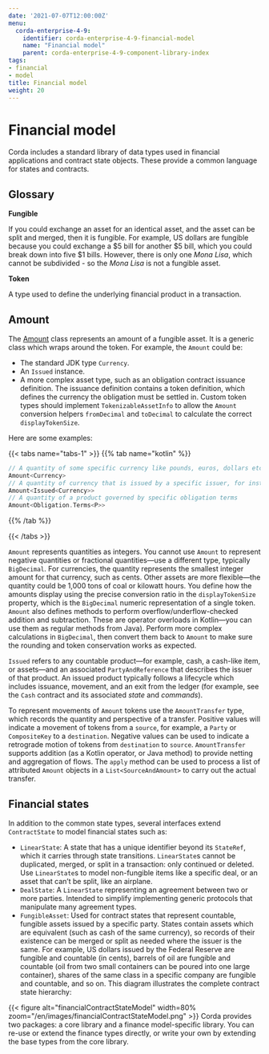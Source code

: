 ```yaml
---
date: '2021-07-07T12:00:00Z'
menu:
  corda-enterprise-4-9:
    identifier: corda-enterprise-4-9-financial-model
    name: "Financial model"
    parent: corda-enterprise-4-9-component-library-index
tags:
- financial
- model
title: Financial model
weight: 20
---
```





# Financial model

Corda includes a standard library of data types used in financial applications and contract state objects.
These provide a common language for states and contracts.

## Glossary

**Fungible**

If you could exchange an asset for an identical asset, and the asset can be split and merged, then it is fungible. For example, US dollars are fungible because you could exchange a $5 bill for another $5 bill, which you could break down into five $1 bills. However, there is only one *Mona Lisa*, which cannot be subdivided - so the *Mona Lisa* is not a fungible asset.


**Token**

A type used to define the underlying financial product in a transaction.

## Amount

The [Amount](../../../../../en/api-ref/corda/4.9/open-source/kotlin/corda/net.corda.core.contracts/-amount/index.html) class represents an amount of
a fungible asset. It is a generic class which wraps around the token. For example, the `Amount` could be:
* The standard JDK type `Currency`.
* An `Issued` instance.
* A more complex asset type, such as an obligation contract issuance definition. The issuance definition contains a token definition, which defines the currency the obligation must be settled in. Custom token types should implement `TokenizableAssetInfo` to allow the
`Amount` conversion helpers `fromDecimal` and `toDecimal` to calculate the correct `displayTokenSize`.


Here are some examples:

{{< tabs name="tabs-1" >}}
{{% tab name="kotlin" %}}
```kotlin
// A quantity of some specific currency like pounds, euros, dollars etc.
Amount<Currency>
// A quantity of currency that is issued by a specific issuer, for instance central bank vs other bank dollars
Amount<Issued<Currency>>
// A quantity of a product governed by specific obligation terms
Amount<Obligation.Terms<P>>
```
{{% /tab %}}

{{< /tabs >}}

`Amount` represents quantities as integers. You cannot use `Amount` to represent negative quantities
or fractional quantities—use a different type, typically `BigDecimal`.
For currencies, the quantity represents the smallest integer amount for that currency, such as cents.
Other assets are more flexible—the quantity could be 1,000 tons of coal or kilowatt hours. You define how the amounts display using the precise conversion ratio in the `displayTokenSize` property, which is the `BigDecimal` numeric representation of
a single token. `Amount` also defines methods to perform overflow/underflow-checked addition and subtraction.
These are operator overloads in Kotlin—you can use them as regular methods from Java). Perform more complex calculations in `BigDecimal`, then convert them back to `Amount` to make sure the rounding and token conservation works as expected.

`Issued` refers to any countable product—for example, cash, a cash-like item, or assets—and an associated `PartyAndReference` that describes the issuer of that product.
An issued product typically follows a lifecycle which includes issuance, movement, and an exit from the ledger (for example,
see the `Cash` contract and its associated *state* and *commands*).

To represent movements of `Amount` tokens use the `AmountTransfer` type, which records the quantity and perspective
of a transfer. Positive values will indicate a movement of tokens from a `source`, for example, a `Party` or `CompositeKey`
to a `destination`. Negative values can be used to indicate a retrograde motion of tokens from `destination`
to `source`. `AmountTransfer` supports addition (as a Kotlin operator, or Java method) to provide netting
and aggregation of flows. The `apply` method can be used to process a list of attributed `Amount` objects in a
`List<SourceAndAmount>` to carry out the actual transfer.


## Financial states

In addition to the common state types, several interfaces extend `ContractState` to model financial states such as:

* `LinearState`: A state that has a unique identifier beyond its `StateRef`, which it carries through state transitions.
`LinearState`s cannot be duplicated, merged, or split in a transaction: only continued or deleted. Use `LinearState`s to model non-fungible items like a specific deal, or an asset that can’t be
split, like an airplane.
* `DealState`: A `LinearState` representing an agreement between two or more parties. Intended to simplify implementing generic
protocols that manipulate many agreement types.
* `FungibleAsset`: Used for contract states that represent countable, fungible assets issued by a
specific party. States contain assets which are equivalent (such as cash of the same currency), so records of their existence
can be merged or split as needed where the issuer is the same. For example, US dollars issued by the Federal Reserve are fungible and
countable (in cents), barrels of oil are fungible and countable (oil from two small containers can be poured into one large
container), shares of the same class in a specific company are fungible and countable, and so on.
This diagram illustrates the complete contract state hierarchy:

{{< figure alt="financialContractStateModel" width=80% zoom="/en/images/financialContractStateModel.png" >}}
Corda provides two packages: a core library and a finance model-specific library.
You can re-use or extend the finance types directly, or write your own by extending the base types from the core library.
